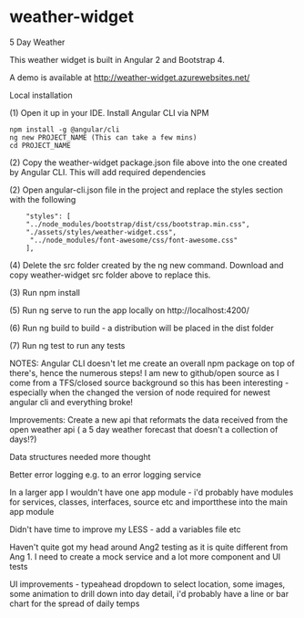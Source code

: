 # weather-widget
5 Day Weather 

This weather widget is built in Angular 2 and Bootstrap 4.

A demo is available at http://weather-widget.azurewebsites.net/ 

Local installation

(1) Open it up in your IDE. Install Angular CLI via NPM

    npm install -g @angular/cli
    ng new PROJECT_NAME (This can take a few mins)
    cd PROJECT_NAME
    
 (2) Copy the weather-widget package.json file above into the one created by Angular CLI. This will add required dependencies
 
 (2) Open angular-cli.json file in the project and replace the styles section with the following
 
        "styles": [
        "../node_modules/bootstrap/dist/css/bootstrap.min.css",
        "./assets/styles/weather-widget.css",
         "../node_modules/font-awesome/css/font-awesome.css"
        ],
  
 (4) Delete the src folder created by the ng new command. Download and copy weather-widget src folder above to replace this.
 
 (3) Run npm install
 
 (5) Run ng serve to run the app locally on http://localhost:4200/ 
 
 (6) Run ng build to build - a distribution will be placed in the dist folder
 
 (7) Run ng test to run any tests
 
 NOTES:
 Angular CLI doesn't let me create an overall npm package on top of there's, hence the numerous steps!
 I am new to github/open source as I come from a TFS/closed source background so this has been interesting - especially when the changed the version of node required for newest angular cli and everything broke!
 
 Improvements:
 Create a new api that reformats the data received from the open weather api ( a 5 day weather forecast that doesn't a collection of days!?)
 
 Data structures needed more thought
 
 Better error logging e.g. to an error logging service
 
 In a larger app I wouldn't have one app module - i'd probably have modules for services, classes, interfaces, source etc and importthese into the main app module
 
 Didn't have time to improve my LESS - add a variables file etc
 
 Haven't quite got my head around Ang2 testing as it is quite different from Ang 1. I need to create a mock service and a lot more component and UI tests
 
 UI improvements - typeahead dropdown to select location, some images, some animation to drill down into day detail, i'd probably have a line or bar chart for the spread of daily temps
 
 
 
